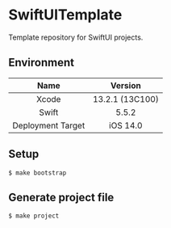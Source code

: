 # SwiftUITemplate
Template repository for SwiftUI projects.

## Environment

|Name|Version|
|:--:|:--:|
|Xcode|13.2.1 (13C100)|
|Swift|5.5.2|
|Deployment Target|iOS 14.0|

## Setup

```
$ make bootstrap
```

## Generate project file

```
$ make project
```
